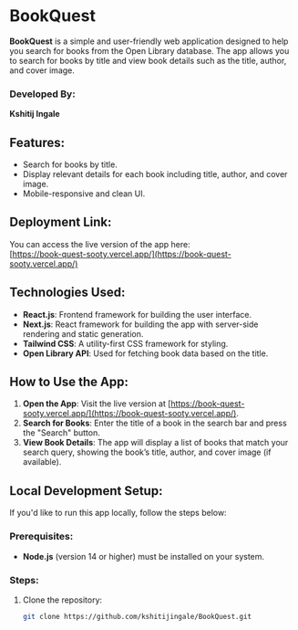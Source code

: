 # BookQuest

**BookQuest** is a simple and user-friendly web application designed to help you search for books from the Open Library database. The app allows you to search for books by title and view book details such as the title, author, and cover image.

### Developed By:
**Kshitij Ingale**

## Features:
- Search for books by title.
- Display relevant details for each book including title, author, and cover image.
- Mobile-responsive and clean UI.

## Deployment Link:
You can access the live version of the app here:  
[https://book-quest-sooty.vercel.app/](https://book-quest-sooty.vercel.app/)


## Technologies Used:
- **React.js**: Frontend framework for building the user interface.
- **Next.js**: React framework for building the app with server-side rendering and static generation.
- **Tailwind CSS**: A utility-first CSS framework for styling.
- **Open Library API**: Used for fetching book data based on the title.

## How to Use the App:
1. **Open the App**: Visit the live version at [https://book-quest-sooty.vercel.app/](https://book-quest-sooty.vercel.app/).
2. **Search for Books**: Enter the title of a book in the search bar and press the "Search" button.
3. **View Book Details**: The app will display a list of books that match your search query, showing the book’s title, author, and cover image (if available).

## Local Development Setup:
If you'd like to run this app locally, follow the steps below:

### Prerequisites:
- **Node.js** (version 14 or higher) must be installed on your system.

### Steps:
1. Clone the repository:
   ```bash
   git clone https://github.com/kshitijingale/BookQuest.git
